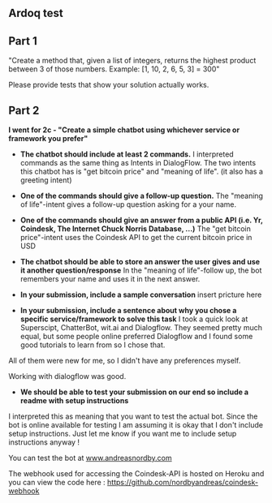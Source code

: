 
## Ardoq test

## Part 1

"Create a method that, given a list of integers, returns the highest product
between 3 of those numbers. Example: [1, 10, 2, 6, 5, 3] = 300"


Please provide tests that show your solution actually works.



## Part 2

**I went for 2c - "Create a simple chatbot using whichever service or framework you prefer"**

* **The chatbot should include at least 2 commands.**
I interpreted commands as the same thing as Intents in DialogFlow. The two intents this chatbot has is "get bitcoin price" and "meaning of life". (it also has a greeting intent)

* **One of the commands should give a follow-up question.**
The "meaning of life"-intent gives a follow-up question asking for a your name.

* **One of the commands should give an answer from a public API (i.e. Yr,
Coindesk, The Internet Chuck Norris Database, ...)**
The "get bitcoin price"-intent uses the Coindesk API to get the current bitcoin price in USD

* **The chatbot should be able to store an answer the user gives and use it
another question/response**
In the "meaning of life"-follow up, the bot remembers your name and uses it in the next answer.

* **In your submission, include a sample conversation**
insert pricture here

* **In your submission, include a sentence about why you chose a specific
service/framework to solve this task**
I took a quick look at Superscipt, ChatterBot, wit.ai and Dialogflow. They seemed pretty much equal, but some people online preferred Dialogflow and I found some good tutorials to learn from so I chose that.

All of them were new for me, so I didn't have any preferences myself.

Working with dialogflow was good.


* **We should be able to test your submission on our end so include a readme
with setup instructions**

I interpreted this as meaning that you want to test the actual bot. Since the bot is online available for testing I am assuming it is okay that I don't include setup instructions. Just let me know if you want me to include setup instructions anyway !

You can test the bot at www.andreasnordby.com

The webhook used for accessing the Coindesk-API is hosted on Heroku and you can view the code here : https://github.com/nordbyandreas/coindesk-webhook

